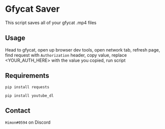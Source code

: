 # Gfycat Saver

This script saves all of your gfycat .mp4 files

## Usage

Head to gfycat, open up browser dev tools, open network tab, refresh page, find request with `Authorization` header, copy value, replace <YOUR_AUTH_HERE> with the value you copied, run script

## Requirements


`pip install requests`

`pip install youtube_dl`

## Contact
`Himon#0594` on Discord